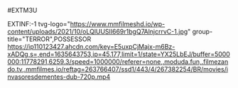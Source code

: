 #EXTM3U

EXTINF:-1 tvg-logo="https://www.mmfilmeshd.io/wp-content/uploads/2021/10/oLQlUUSlI669r1bgQ7AlnjcrrvC-1.jpg" group-title="TERROR",POSSESSOR
https://ip110123427.ahcdn.com/key=E5uxpCjMajx-m6Bz-xADQg,s=,end=1635643753,ip=45.177,limit=1/state=YX25LbEJ/buffer=5000000:11778291,6259.3/speed=1000000/referer=none,.moduda.fun,.filmezando.tv,.mmfilmes.io/reftag=263766407/ssd1/443/4/267382254/BR/movies/invasoresdementes-dub-720p.mp4
